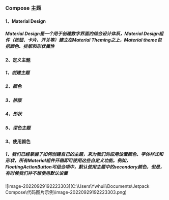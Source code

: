 ### Compose 主题



#### 	1、Material Design

##### 		Material Design是一个用于创建数字界面的综合设计体系，Material Design组件（按钮、卡片、开关等）建立在Material Theming之上，Material theme包括颜色、排版和形状属性



#### 	2、定义主题

##### 		1、创建主题

##### 		2、颜色

##### 		3、排版

##### 		4、形状

##### 		5、深色主题



#### 	3、使用颜色

##### 		1、我们已经掌握了如何创建自己的主题，来为我们的应用设置颜色、字体样式和形状，所有Material组件开箱即可使用这些自定义功能。例如，FloatingActionButton可组合项中，默认使用主题中的secondary颜色，但是，有时候我们并不想使用默认设置

![image-20220929192223303](C:\Users\Ywhuii\Documents\Jetpack Compose\代码图片示例\image-20220929192223303.png)